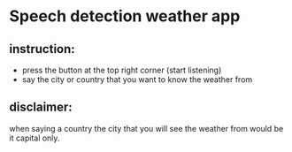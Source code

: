 # Speech detection weather app

## instruction:

- press the button at the top right corner (start listening)
- say the city or country that you want to know the weather from


## disclaimer:
when saying a country the city that you will see the weather from would be 
it capital only.
